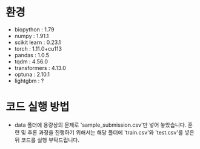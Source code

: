 # 환경
+ biopython : 1.79
+ numpy : 1.91.1
+ scikit learn : 0.23.1
+ torch : 1.11.0+cu113
+ pandas : 1.0.5
+ tqdm : 4.56.0
+ transformers : 4.13.0
+ optuna : 2.10.1
+ lightgbm : ?

# 코드 실행 방법

+ data 폴더에 용량상의 문제로 'sample_submission.csv'만 넣어 놓았습니다. 
훈련 및 추론 과정을 진행하기 위해서는 해당 폴더에 'train.csv'와 'test.csv'를 넣은 뒤 코드를 실행 부탁드립니다.
